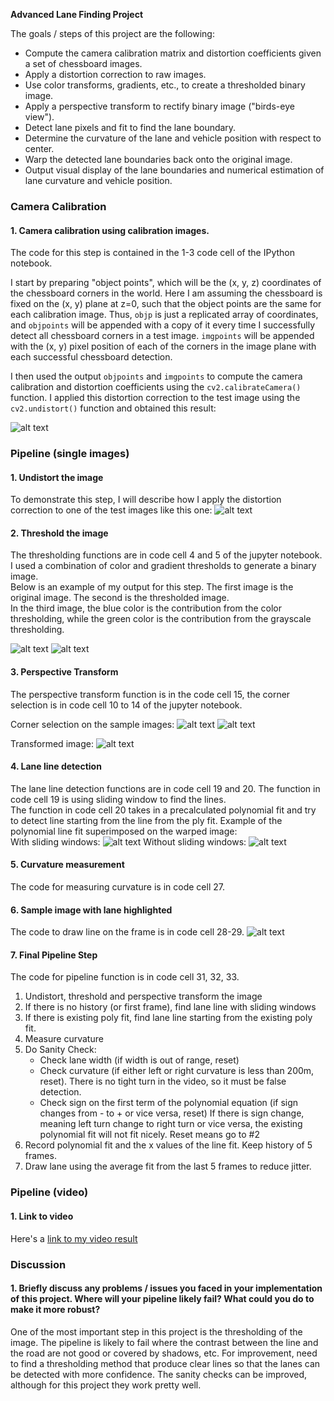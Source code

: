 
**Advanced Lane Finding Project**

The goals / steps of this project are the following:

* Compute the camera calibration matrix and distortion coefficients given a set of chessboard images.
* Apply a distortion correction to raw images.
* Use color transforms, gradients, etc., to create a thresholded binary image.
* Apply a perspective transform to rectify binary image ("birds-eye view").
* Detect lane pixels and fit to find the lane boundary.
* Determine the curvature of the lane and vehicle position with respect to center.
* Warp the detected lane boundaries back onto the original image.
* Output visual display of the lane boundaries and numerical estimation of lane curvature and vehicle position.

### Camera Calibration

#### 1. Camera calibration using calibration images.

The code for this step is contained in the 1-3 code cell of the IPython notebook.  

I start by preparing "object points", which will be the (x, y, z) coordinates of the chessboard corners in the world. Here I am assuming the chessboard is fixed on the (x, y) plane at z=0, such that the object points are the same for each calibration image.  Thus, `objp` is just a replicated array of coordinates, and `objpoints` will be appended with a copy of it every time I successfully detect all chessboard corners in a test image.  `imgpoints` will be appended with the (x, y) pixel position of each of the corners in the image plane with each successful chessboard detection.  

I then used the output `objpoints` and `imgpoints` to compute the camera calibration and distortion coefficients using the `cv2.calibrateCamera()` function.  I applied this distortion correction to the test image using the `cv2.undistort()` function and obtained this result: 

![alt text](images/dist_cal_1.png)

### Pipeline (single images)

#### 1. Undistort the image
To demonstrate this step, I will describe how I apply the distortion correction to one of the test images like this one:
![alt text](images/DistortVsUnDistort.png)

#### 2. Threshold the image
The thresholding functions are in code cell 4 and 5 of the jupyter notebook.  
I used a combination of color and gradient thresholds to generate a binary image.  
Below is an example of my output for this step. The first image is the original image. The second is the thresholded image.  
In the third image, the blue color is the contribution from the color thresholding, while the green color is the contribution from the grayscale thresholding.

![alt text](images/Undistorted1.png)
![alt text](images/Undistorted_Threshold.png)

#### 3. Perspective Transform
The perspective transform function is in the code cell 15, the corner selection is in code cell 10 to 14 of the jupyter notebook.

Corner selection on the sample images:
![alt text](images/Corner1.png)
![alt text](images/Corner2.png)

Transformed image:
![alt text](images/Transformed1.png)

#### 4. Lane line detection
The lane line detection functions are in code cell 19 and 20.
The function in code cell 19 is using sliding window to find the lines.  
The function in code cell 20 takes in a precalculated polynomial fit and try to detect line starting from the line from the ply fit.
Example of the polynomial line fit superimposed on the warped image:  
With sliding windows:
![alt text](images/SlidingWindows.png)
Without sliding windows:
![alt text](images/NoSlidingWindows.png)

#### 5. Curvature measurement
The code for measuring curvature is in code cell 27.

#### 6. Sample image with lane highlighted
The code to draw line on the frame is in code cell 28-29.
![alt text](images/LaneDetectedSampleImages.png)

#### 7. Final Pipeline Step
The code for pipeline function is in code cell 31, 32, 33.  

1. Undistort, threshold and perspective transform the image
2. If there is no history (or first frame), find lane line with sliding windows
3. If there is existing poly fit, find lane line starting from the existing poly fit.
3. Measure curvature
4. Do Sanity Check:
   - Check lane width (if width is out of range, reset)
   - Check curvature (if either left or right curvature is less than 200m, reset).
     There is no tight turn in the video, so it must be false detection.
   - Check sign on the first term of the polynomial equation (if sign changes from - to + or vice versa, reset)
     If there is sign change, meaning left turn change to right turn or vice versa, the existing polynomial fit
     will not fit nicely.
   Reset means go to #2
5. Record polynomial fit and the x values of the line fit.
   Keep history of 5 frames.
6. Draw lane using the average fit from the last 5 frames to reduce jitter.


### Pipeline (video)

#### 1. Link to video

Here's a [link to my video result](./project_video_out.mp4)


### Discussion

#### 1. Briefly discuss any problems / issues you faced in your implementation of this project.  Where will your pipeline likely fail?  What could you do to make it more robust?
One of the most important step in this project is the thresholding of the image. The pipeline is likely to fail where the contrast between the line and the road are not good or covered by shadows, etc. For improvement, need to find a thresholding method that produce clear lines so that the lanes can be detected with more confidence.
The sanity checks can be improved, although for this project they work pretty well.
